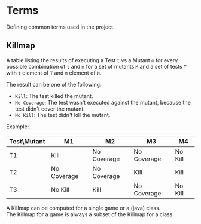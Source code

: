 # Terms

Defining common terms used in the project.

## Killmap

A table listing the results of executing a Test `t` vs a Mutant `m` for every possible combination of `t` and `m` for a
set of mutants `M` and a set of tests `T` with `t` element of `T` and `m` element of `M`.

The result can be one of the following:

- `Kill`: The test killed the mutant.
- `No Coverage`: The test wasn't executed against the mutant, because the test didn't cover the mutant.
- `No Kill`: The test didn't kill the mutant.

Example:

| Test\Mutant | M1          | M2          | M3          | M4      |
|-------------|-------------|-------------|-------------|---------|
| T1          | Kill        | No Coverage | No Coverage | No Kill |
| T2          | No Coverage | No Coverage | Kill        | Kill    |
| T3          | No Kill     | Kill        | No Coverage | No Kill |

A Killmap can be computed for a single game or a (java) class.  
The Killmap for a game is always a subset of the Killmap for a class.
